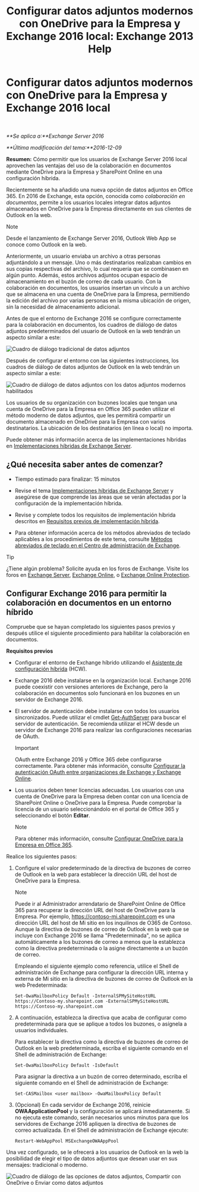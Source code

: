 ﻿---
title: 'Configurar datos adjuntos modernos con OneDrive para la Empresa y Exchange 2016 local: Exchange 2013 Help'
TOCTitle: Configurar datos adjuntos modernos con OneDrive para la Empresa y Exchange 2016 local
ms:assetid: 799518aa-7cfe-4708-92ee-98057ff168f5
ms:mtpsurl: https://technet.microsoft.com/es-es/library/Mt589761(v=EXCHG.150)
ms:contentKeyID: 70319585
ms.date: 01/10/2018
mtps_version: v=EXCHG.150
ms.translationtype: HT
---

# Configurar datos adjuntos modernos con OneDrive para la Empresa y Exchange 2016 local

 

_**Se aplica a:**Exchange Server 2016_

_**Última modificación del tema:**2016-12-09_

**Resumen:** Cómo permitir que los usuarios de Exchange Server 2016 local aprovechen las ventajas del uso de la colaboración en documentos mediante OneDrive para la Empresa y SharePoint Online en una configuración híbrida.

Recientemente se ha añadido una nueva opción de datos adjuntos en Office 365. En 2016 de Exchange, esta opción, conocida como *colaboración en documentos*, permite a los usuarios locales integrar datos adjuntos almacenados en OneDrive para la Empresa directamente en sus clientes de Outlook en la web.


> [!NOTE]
> Desde el lanzamiento de Exchange Server 2016, Outlook Web App se conoce como Outlook en la web.



Anteriormente, un usuario enviaba un archivo a otras personas adjuntándolo a un mensaje. Uno o más destinatarios realizaban cambios en sus copias respectivas del archivo, lo cual requería que se combinasen en algún punto. Además, estos archivos adjuntos ocupan espacio de almacenamiento en el buzón de correo de cada usuario. Con la colaboración en documentos, los usuarios insertan un vínculo a un archivo que se almacena en una cuenta de OneDrive para la Empresa, permitiendo la edición del archivo por varias personas en la misma ubicación de origen, sin la necesidad de almacenamiento adicional.

Antes de que el entorno de Exchange 2016 se configure correctamente para la colaboración en documentos, los cuadros de diálogo de datos adjuntos predeterminados del usuario de Outlook en la web tendrán un aspecto similar a este:

![Cuadro de diálogo tradicional de datos adjuntos](images/Mt589761.f8c74d70-42f9-48c6-b263-ce6cef8591a8(EXCHG.150).png "Cuadro de diálogo tradicional de datos adjuntos")

Después de configurar el entorno con las siguientes instrucciones, los cuadros de diálogo de datos adjuntos de Outlook en la web tendrán un aspecto similar a este:

![Cuadro de diálogo de datos adjuntos con los datos adjuntos modernos habilitados](images/Mt589761.89eeae65-ce3a-4c47-b57e-db734a1de95b(EXCHG.150).png "Cuadro de diálogo de datos adjuntos con los datos adjuntos modernos habilitados")

Los usuarios de su organización con buzones locales que tengan una cuenta de OneDrive para la Empresa en Office 365 pueden utilizar el método moderno de datos adjuntos, que les permitirá compartir un documento almacenado en OneDrive para la Empresa con varios destinatarios. La ubicación de los destinatarios (en línea o local) no importa.

Puede obtener más información acerca de las implementaciones híbridas en [Implementaciones híbridas de Exchange Server](exchange-server-hybrid-deployments-exchange-2013-help.md).

## ¿Qué necesita saber antes de comenzar?

  - Tiempo estimado para finalizar: 15 minutos

  - Revise el tema [Implementaciones híbridas de Exchange Server](exchange-server-hybrid-deployments-exchange-2013-help.md) y asegúrese de que comprende las áreas que se verán afectadas por la configuración de la implementación híbrida.

  - Revise y complete todos los requisitos de implementación híbrida descritos en [Requisitos previos de implementación híbrida](hybrid-deployment-prerequisites-exchange-2013-help.md).

  - Para obtener información acerca de los métodos abreviados de teclado aplicables a los procedimientos de este tema, consulte [Métodos abreviados de teclado en el Centro de administración de Exchange](https://technet.microsoft.com/es-es/library/jj150484\(v=exchg.150\)).


> [!TIP]
> ¿Tiene algún problema? Solicite ayuda en los foros de Exchange. Visite los foros en <A href="https://go.microsoft.com/fwlink/p/?linkid=60612">Exchange Server</A>, <A href="https://go.microsoft.com/fwlink/p/?linkid=267542">Exchange Online</A>, o <A href="https://go.microsoft.com/fwlink/p/?linkid=285351">Exchange Online Protection</A>.



## Configurar Exchange 2016 para permitir la colaboración en documentos en un entorno híbrido

Compruebe que se hayan completado los siguientes pasos previos y después utilice el siguiente procedimiento para habilitar la colaboración en documentos.

**Requisitos previos**

  - Configurar el entorno de Exchange híbrido utilizando el [Asistente de configuración híbrida](hybrid-configuration-wizard-exchange-2013-help.md) (HCW).

  - Exchange 2016 debe instalarse en la organización local. Exchange 2016 puede coexistir con versiones anteriores de Exchange, pero la colaboración en documentos solo funcionará en los buzones en un servidor de Exchange 2016.

  - El servidor de autenticación debe instalarse con todos los usuarios sincronizados. Puede utilizar el cmdlet [Get-AuthServer](https://technet.microsoft.com/es-es/library/jj218613\(v=exchg.150\)) para buscar el servidor de autenticación. Se recomienda utilizar el HCW desde un servidor de Exchange 2016 para realizar las configuraciones necesarias de OAuth.
    

    > [!IMPORTANT]
    > OAuth entre Exchange 2016 y Office 365 debe configurarse correctamente. Para obtener más información, consulte <A href="https://technet.microsoft.com/es-es/library/dn594521(v=exchg.150)">Configurar la autenticación OAuth entre organizaciones de Exchange y Exchange Online</A>.



  - Los usuarios deben tener licencias adecuadas. Los usuarios con una cuenta de OneDrive para la Empresa deben contar con una licencia de SharePoint Online o OneDrive para la Empresa. Puede comprobar la licencia de un usuario seleccionándolo en el portal de Office 365 y seleccionando el botón **Editar**.
    

    > [!NOTE]
    > Para obtener más información, consulte <A href="http://go.microsoft.com/fwlink/p/?linkid=627455">Configurar OneDrive para la Empresa en Office 365</A>.



Realice los siguientes pasos:

1.  Configure el valor predeterminado de la directiva de buzones de correo de Outlook en la web para establecer la dirección URL del host de OneDrive para la Empresa.
    

    > [!NOTE]
    > Puede ir al Administrador arrendatario de SharePoint Online de Office 365 para recuperar la dirección URL del host de OneDrive para la Empresa. Por ejemplo, https://contoso-mi.sharepoint.com es una dirección URL del host de Mi sitio en los inquilinos de O365 de Contoso.<BR>Aunque la directiva de buzones de correo de Outlook en la web que se incluye con Exchange 2016 se llama "Predeterminada", no se aplica automáticamente a los buzones de correo a menos que la establezca como la directiva predeterminada o la asigne directamente a un buzón de correo.

    
    Empleando el siguiente ejemplo como referencia, utilice el Shell de administración de Exchange para configurar la dirección URL interna y externa de Mi sitio en la directiva de buzones de correo de Outlook en la web Predeterminada:
    
        Set-OwaMailboxPolicy Default -InternalSPMySiteHostURL https://Contoso-my.sharepoint.com -ExternalSPMySiteHostURL https://Contoso-my.sharepoint.com

2.  A continuación, establezca la directiva que acaba de configurar como predeterminada para que se aplique a todos los buzones, o asígnela a usuarios individuales.
    
    Para establecer la directiva como la directiva de buzones de correo de Outlook en la web predeterminada, escriba el siguiente comando en el Shell de administración de Exchange:
    
        Set-OwaMailboxPolicy Default -IsDefault 
    
    Para asignar la directiva a un buzón de correo determinado, escriba el siguiente comando en el Shell de administración de Exchange:
    
        Set-CASMailbox <user mailbox> -OwaMailboxPolicy Default

3.  (Opcional) En cada servidor de Exchange 2016, reinicie **OWAApplicationPool** y la configuración se aplicará inmediatamente. Si no ejecuta este comando, serán necesarios unos minutos para que los servidores de Exchange 2016 apliquen la directiva de buzones de correo actualizada. En el Shell de administración de Exchange ejecute:
    
        Restart-WebAppPool MSExchangeOWAAppPool

Una vez configurado, se le ofrecerá a los usuarios de Outlook en la web la posibilidad de elegir el tipo de datos adjuntos que desean usar en sus mensajes: tradicional o moderno.

![Cuadro de diálogo de las opciones de datos adjuntos, Compartir con OneDrive o Enviar como datos adjuntos](images/Mt589761.7d2f27c2-3638-479a-a577-029ac61e7d95(EXCHG.150).png "Cuadro de diálogo de las opciones de datos adjuntos, Compartir con OneDrive o Enviar como datos adjuntos")

